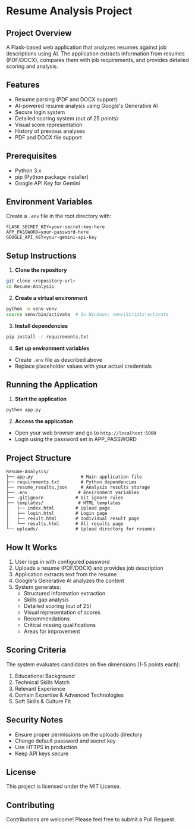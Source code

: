 # Resume Analysis Project

## Project Overview
A Flask-based web application that analyzes resumes against job descriptions using AI. The application extracts information from resumes (PDF/DOCX), compares them with job requirements, and provides detailed scoring and analysis.

## Features
- Resume parsing (PDF and DOCX support)
- AI-powered resume analysis using Google's Generative AI
- Secure login system
- Detailed scoring system (out of 25 points)
- Visual score representation
- History of previous analyses
- PDF and DOCX file support

## Prerequisites
- Python 3.x
- pip (Python package installer)
- Google API Key for Gemini

## Environment Variables
Create a `.env` file in the root directory with:
```
FLASK_SECRET_KEY=your-secret-key-here
APP_PASSWORD=your-password-here
GOOGLE_API_KEY=your-gemini-api-key
```

## Setup Instructions

1. **Clone the repository**
```sh
git clone <repository-url>
cd Resume-Analysis
```

2. **Create a virtual environment**
```sh
python -m venv venv
source venv/bin/activate  # On Windows: venv\Scripts\activate
```

3. **Install dependencies**
```sh
pip install -r requirements.txt
```

4. **Set up environment variables**
- Create `.env` file as described above
- Replace placeholder values with your actual credentials

## Running the Application

1. **Start the application**
```sh
python app.py
```

2. **Access the application**
- Open your web browser and go to `http://localhost:5000`
- Login using the password set in APP_PASSWORD

## Project Structure
```
Resume-Analysis/
├── app.py                  # Main application file
├── requirements.txt        # Python dependencies
├── resume_results.json     # Analysis results storage
├── .env                   # Environment variables
├── .gitignore            # Git ignore rules
├── templates/             # HTML templates
│   ├── index.html        # Upload page
│   ├── login.html        # Login page
│   ├── result.html       # Individual result page
│   └── results.html      # All results page
└── uploads/              # Upload directory for resumes
```

## How It Works
1. User logs in with configured password
2. Uploads a resume (PDF/DOCX) and provides job description
3. Application extracts text from the resume
4. Google's Generative AI analyzes the content
5. System generates:
   - Structured information extraction
   - Skills gap analysis
   - Detailed scoring (out of 25)
   - Visual representation of scores
   - Recommendations
   - Critical missing qualifications
   - Areas for improvement

## Scoring Criteria
The system evaluates candidates on five dimensions (1-5 points each):
1. Educational Background
2. Technical Skills Match
3. Relevant Experience
4. Domain Expertise & Advanced Technologies
5. Soft Skills & Culture Fit

## Security Notes
- Ensure proper permissions on the uploads directory
- Change default password and secret key
- Use HTTPS in production
- Keep API keys secure

## License
This project is licensed under the MIT License.

## Contributing
Contributions are welcome! Please feel free to submit a Pull Request.
